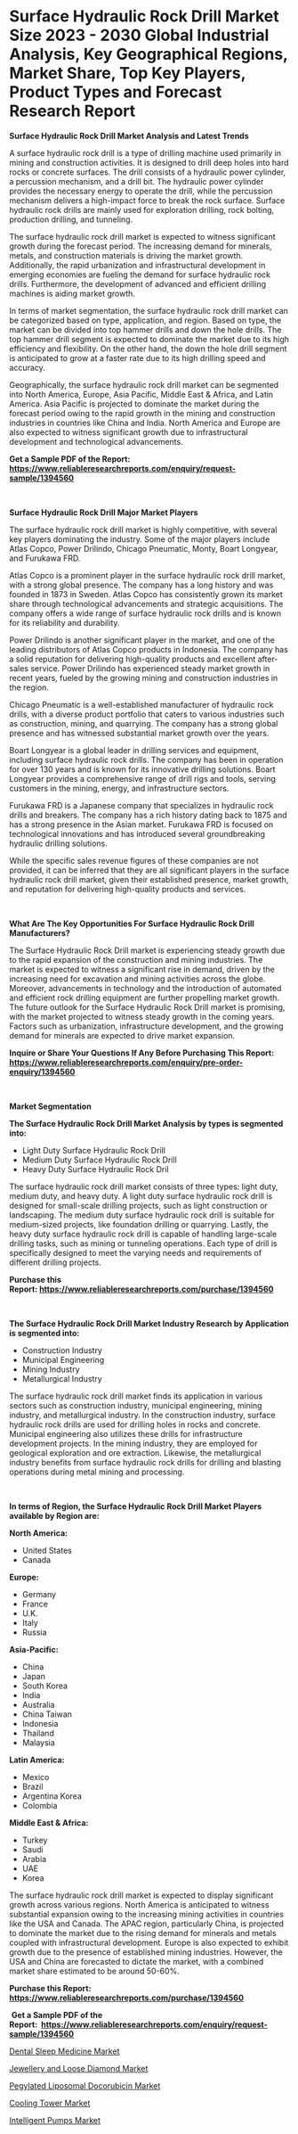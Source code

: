 <p><h1>Surface Hydraulic Rock Drill Market Size 2023 - 2030 Global Industrial Analysis, Key Geographical Regions, Market Share, Top Key Players, Product Types and Forecast Research Report</h1></p><p><strong>Surface Hydraulic Rock Drill Market Analysis and Latest Trends</strong></p>
<p><p>A surface hydraulic rock drill is a type of drilling machine used primarily in mining and construction activities. It is designed to drill deep holes into hard rocks or concrete surfaces. The drill consists of a hydraulic power cylinder, a percussion mechanism, and a drill bit. The hydraulic power cylinder provides the necessary energy to operate the drill, while the percussion mechanism delivers a high-impact force to break the rock surface. Surface hydraulic rock drills are mainly used for exploration drilling, rock bolting, production drilling, and tunneling.</p><p>The surface hydraulic rock drill market is expected to witness significant growth during the forecast period. The increasing demand for minerals, metals, and construction materials is driving the market growth. Additionally, the rapid urbanization and infrastructural development in emerging economies are fueling the demand for surface hydraulic rock drills. Furthermore, the development of advanced and efficient drilling machines is aiding market growth.</p><p>In terms of market segmentation, the surface hydraulic rock drill market can be categorized based on type, application, and region. Based on type, the market can be divided into top hammer drills and down the hole drills. The top hammer drill segment is expected to dominate the market due to its high efficiency and flexibility. On the other hand, the down the hole drill segment is anticipated to grow at a faster rate due to its high drilling speed and accuracy.</p><p>Geographically, the surface hydraulic rock drill market can be segmented into North America, Europe, Asia Pacific, Middle East & Africa, and Latin America. Asia Pacific is projected to dominate the market during the forecast period owing to the rapid growth in the mining and construction industries in countries like China and India. North America and Europe are also expected to witness significant growth due to infrastructural development and technological advancements.</p></p>
<p><strong>Get a Sample PDF of the Report:&nbsp; <a href="https://www.reliableresearchreports.com/enquiry/request-sample/1394560">https://www.reliableresearchreports.com/enquiry/request-sample/1394560</a></strong></p>
<p>&nbsp;</p>
<p><strong>Surface Hydraulic Rock Drill Major Market Players</strong></p>
<p><p>The surface hydraulic rock drill market is highly competitive, with several key players dominating the industry. Some of the major players include Atlas Copco, Power Drilindo, Chicago Pneumatic, Monty, Boart Longyear, and Furukawa FRD. </p><p>Atlas Copco is a prominent player in the surface hydraulic rock drill market, with a strong global presence. The company has a long history and was founded in 1873 in Sweden. Atlas Copco has consistently grown its market share through technological advancements and strategic acquisitions. The company offers a wide range of surface hydraulic rock drills and is known for its reliability and durability. </p><p>Power Drilindo is another significant player in the market, and one of the leading distributors of Atlas Copco products in Indonesia. The company has a solid reputation for delivering high-quality products and excellent after-sales service. Power Drilindo has experienced steady market growth in recent years, fueled by the growing mining and construction industries in the region.</p><p>Chicago Pneumatic is a well-established manufacturer of hydraulic rock drills, with a diverse product portfolio that caters to various industries such as construction, mining, and quarrying. The company has a strong global presence and has witnessed substantial market growth over the years.</p><p>Boart Longyear is a global leader in drilling services and equipment, including surface hydraulic rock drills. The company has been in operation for over 130 years and is known for its innovative drilling solutions. Boart Longyear provides a comprehensive range of drill rigs and tools, serving customers in the mining, energy, and infrastructure sectors.</p><p>Furukawa FRD is a Japanese company that specializes in hydraulic rock drills and breakers. The company has a rich history dating back to 1875 and has a strong presence in the Asian market. Furukawa FRD is focused on technological innovations and has introduced several groundbreaking hydraulic drilling solutions.</p><p>While the specific sales revenue figures of these companies are not provided, it can be inferred that they are all significant players in the surface hydraulic rock drill market, given their established presence, market growth, and reputation for delivering high-quality products and services.</p></p>
<p>&nbsp;</p>
<p><strong>What Are The Key Opportunities For Surface Hydraulic Rock Drill Manufacturers?</strong></p>
<p><p>The Surface Hydraulic Rock Drill market is experiencing steady growth due to the rapid expansion of the construction and mining industries. The market is expected to witness a significant rise in demand, driven by the increasing need for excavation and mining activities across the globe. Moreover, advancements in technology and the introduction of automated and efficient rock drilling equipment are further propelling market growth. The future outlook for the Surface Hydraulic Rock Drill market is promising, with the market projected to witness steady growth in the coming years. Factors such as urbanization, infrastructure development, and the growing demand for minerals are expected to drive market expansion.</p></p>
<p><strong>Inquire or Share Your Questions If Any Before Purchasing This Report: <a href="https://www.reliableresearchreports.com/enquiry/pre-order-enquiry/1394560">https://www.reliableresearchreports.com/enquiry/pre-order-enquiry/1394560</a></strong></p>
<p>&nbsp;</p>
<p><strong>Market Segmentation</strong></p>
<p><strong>The Surface Hydraulic Rock Drill Market Analysis by types is segmented into:</strong></p>
<p><ul><li>Light Duty Surface Hydraulic Rock Drill</li><li>Medium Duty Surface Hydraulic Rock Drill</li><li>Heavy Duty Surface Hydraulic Rock Dril</li></ul></p>
<p><p>The surface hydraulic rock drill market consists of three types: light duty, medium duty, and heavy duty. A light duty surface hydraulic rock drill is designed for small-scale drilling projects, such as light construction or landscaping. The medium duty surface hydraulic rock drill is suitable for medium-sized projects, like foundation drilling or quarrying. Lastly, the heavy duty surface hydraulic rock drill is capable of handling large-scale drilling tasks, such as mining or tunneling operations. Each type of drill is specifically designed to meet the varying needs and requirements of different drilling projects.</p></p>
<p><strong>Purchase this Report:&nbsp;<a href="https://www.reliableresearchreports.com/purchase/1394560">https://www.reliableresearchreports.com/purchase/1394560</a></strong></p>
<p>&nbsp;</p>
<p><strong>The Surface Hydraulic Rock Drill Market Industry Research by Application is segmented into:</strong></p>
<p><ul><li>Construction Industry</li><li>Municipal Engineering</li><li>Mining Industry</li><li>Metallurgical Industry</li></ul></p>
<p><p>The surface hydraulic rock drill market finds its application in various sectors such as construction industry, municipal engineering, mining industry, and metallurgical industry. In the construction industry, surface hydraulic rock drills are used for drilling holes in rocks and concrete. Municipal engineering also utilizes these drills for infrastructure development projects. In the mining industry, they are employed for geological exploration and ore extraction. Likewise, the metallurgical industry benefits from surface hydraulic rock drills for drilling and blasting operations during metal mining and processing.</p></p>
<p>&nbsp;</p>
<p><strong>In terms of Region, the Surface Hydraulic Rock Drill Market Players available by Region are:</strong></p>
<p>
    <p> <strong> North America: </strong>
        <ul>
            <li>United States</li>
            <li>Canada</li>
        </ul>
        </p> 
    <p> <strong> Europe: </strong>
        <ul>
            <li>Germany</li>
            <li>France</li>
            <li>U.K.</li>
            <li>Italy</li>
            <li>Russia</li>
        </ul>
        </p> 
    <p> <strong> Asia-Pacific: </strong>
        <ul>
            <li>China</li>
            <li>Japan</li>
            <li>South Korea</li>
            <li>India</li>
            <li>Australia</li>
            <li>China Taiwan</li>
            <li>Indonesia</li>
            <li>Thailand</li>
            <li>Malaysia</li>
        </ul>
        </p> 
    <p> <strong> Latin America: </strong>
        <ul>
            <li>Mexico</li>
            <li>Brazil</li>
            <li>Argentina Korea</li>
            <li>Colombia</li>
        </ul>
        </p> 
    <p> <strong> Middle East & Africa: </strong>
        <ul>
            <li>Turkey</li>
            <li>Saudi</li>
            <li>Arabia</li>
            <li>UAE</li>
            <li>Korea</li>
        </ul>
    </p>
    </p>
<p><p>The surface hydraulic rock drill market is expected to display significant growth across various regions. North America is anticipated to witness substantial expansion owing to the increasing mining activities in countries like the USA and Canada. The APAC region, particularly China, is projected to dominate the market due to the rising demand for minerals and metals coupled with infrastructural development. Europe is also expected to exhibit growth due to the presence of established mining industries. However, the USA and China are forecasted to dictate the market, with a combined market share estimated to be around 50-60%.</p></p>
<p><strong>Purchase this Report: <a href="https://www.reliableresearchreports.com/purchase/1394560">https://www.reliableresearchreports.com/purchase/1394560</a></strong></p>
<p>&nbsp;<strong>Get a Sample PDF of the Report:&nbsp;&nbsp;<a href="https://www.reliableresearchreports.com/enquiry/request-sample/1394560">https://www.reliableresearchreports.com/enquiry/request-sample/1394560</a></strong></p>
<p><strong></strong></p>
<p><p><a href="https://medium.com/@soloncarter2662/dental-sleep-medicine-market-size-cagr-trends-2024-2030-0786f34ab157">Dental Sleep Medicine Market</a></p><p><a href="https://github.com/Chiragrp23/Market-Research-Report-List-1/blob/main/jewellery-and-loose-diamond-market.md">Jewellery and Loose Diamond Market</a></p><p><a href="https://issuu.com/reportprime-2/docs/pegylated-liposomal-docorubicin-market-size-2030.p?fr=xKAE9_zU1NQ">Pegylated Liposomal Docorubicin Market</a></p><p><a href="https://www.linkedin.com/pulse/cooling-tower-market-research-report-provides-thorough-industry-nftwe/">Cooling Tower Market</a></p><p><a href="https://www.linkedin.com/pulse/intelligent-pumps-market-insights-players-forecast-till-2030-bkqge/">Intelligent Pumps Market</a></p></p>
